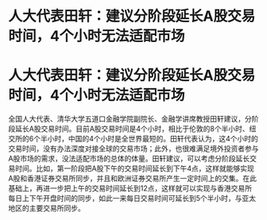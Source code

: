# 人大代表田轩：建议分阶段延长A股交易时间，4个小时无法适配市场

# 人大代表田轩：建议分阶段延长A股交易时间，4个小时无法适配市场

全国人大代表、清华大学五道口金融学院副院长、金融学讲席教授田轩建议，分阶段延长A股交易时间。目前A股交易时间是4个小时，相比于伦敦的8个半小时、纽交所的6个半小时，中国的4个小时是全世界最短的。田轩代表认为，这4个小时的交易时间，没有办法深度对接全球的交易市场；此外，也很难满足境外投资者参与A股市场的需求，没法适配市场的总体的体量。田轩建议，可以考虑分阶段延长交易时间。比如，第一阶段把A股下午的交易时间延长到下午4点，这样就能够实现A股和香港证券交易所同步，并且和欧洲证券交易所产生一定时间上的交集。在此基础上，再进一步把上午的交易时间延长到12点，这样就可以实现与香港交易所每日上下午开盘时间的同步，如此一来每日交易时间可延长到5个半小时，与亚太地区的主要交易所同步。

